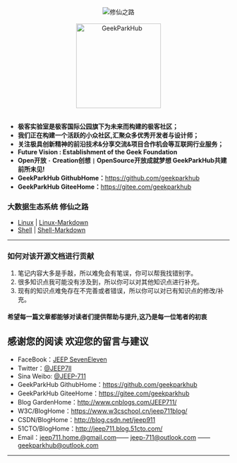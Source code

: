 
<div align="center">
  <img src="https://geekparkhub.github.io/technical_guide/programing_language/shell/nopic.jpg" alt="修仙之路" title="修仙之路">
<br><br>
<img src="https://www.geekparkhub.com/res/assets/main_corehub/media/photo/geek_logo/geek_logo.svg" width="192px" alt="GeekParkHub">
</div><br>

- **极客实验室是极客国际公园旗下为未来而构建的极客社区；**
- **我们正在构建一个活跃的小众社区,汇聚众多优秀开发者与设计师；**
- **关注极具创新精神的前沿技术&分享交流&项目合作机会等互联网行业服务；**
- **Future Vision : Establishment of the Geek Foundation**
- **Open开放 `·` Creation创想 `|` OpenSource开放成就梦想 GeekParkHub共建前所未见!**
- **GeekParkHub GithubHome：**<https://github.com/geekparkhub>
- **GeekParkHub GiteeHome：**<https://gitee.com/geekparkhub>

### 大数据生态系统 修仙之路

* [Linux](https://geekparkhub.github.io/technical_guide/programing_language/linux/linux.html) | [Linux-Markdown](https://github.com/geekparkhub/geekparkhub.github.io/blob/master/technical_guide/programing_language/linux/%E5%A4%A7%E6%95%B0%E6%8D%AE%E7%94%9F%E6%80%81%E7%B3%BB%E7%BB%9F%20%E4%BF%AE%E4%BB%99%E4%B9%8B%E8%B7%AF%20Linux%20Blog.md)
* [Shell](https://geekparkhub.github.io/technical_guide/programing_language/shell/shell.html) | [Shell-Markdown](https://github.com/geekparkhub/geekparkhub.github.io/blob/master/technical_guide/programing_language/shell/%E5%A4%A7%E6%95%B0%E6%8D%AE%E7%94%9F%E6%80%81%E7%B3%BB%E7%BB%9F%20%E4%BF%AE%E4%BB%99%E4%B9%8B%E8%B7%AF%20Shell%20Blog.md)

***

### 如何对该开源文档进行贡献

1. 笔记内容大多是手敲，所以难免会有笔误，你可以帮我找错别字。
2. 很多知识点我可能没有涉及到，所以你可以对其他知识点进行补充。
3. 现有的知识点难免存在不完善或者错误，所以你可以对已有知识点的修改/补充。

#### 希望每一篇文章都能够对读者们提供帮助与提升,这乃是每一位笔者的初衷                          

## 感谢您的阅读 欢迎您的留言与建议

- FaceBook：[JEEP SevenEleven](https://www.facebook.com/Jeep-711-433673250337229/)
- Twitter：[@JEEP7ll](https://twitter.com/JEEP7ll)
- Sina Weibo: [@JEEP-711](http://weibo.com/5990854742/profile)
- GeekParkHub GithubHome：<https://github.com/geekparkhub>
- GeekParkHub GiteeHome：<https://gitee.com/geekparkhub>
- Blog GardenHome：<http://www.cnblogs.com/JEEP711/>
- W3C/BlogHome：<https://www.w3cschool.cn/jeep711blog/>
- CSDN/BlogHome：<http://blog.csdn.net/jeep911>
- 51CTO/BlogHome：<http://jeep711.blog.51cto.com/>
- Email：<jeep711.home.@gmail.com>—— <jeep-711@outlook.com> —— <geekparkhub@outlook.com>

---------

